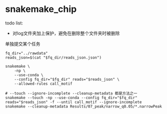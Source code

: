 # snakemake_chip
todo list:
- 对log文件夹加上保护，避免在删除整个文件夹时被删除

单独提交某个任务
```shell
fq_dir="../rawdata"
reads_json=$(cat "$fq_dir/reads_json.json")

snakemake \
    -np \
    --use-conda \
    --config fq_dir="$fq_dir" reads="$reads_json" \
    --allowed-rules call_motif

# --touch --ignore-incomplete --cleanup-metadata 都是方法之一
snakemake --touch -np --use-conda --config fq_dir="$fq_dir" reads="$reads_json" -f --until call_motif --ignore-incomplete
snakemake --cleanup-metadata Results/07_peak/narrow_q0.05/*.narrowPeak
```